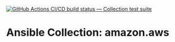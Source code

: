 [![GitHub Actions CI/CD build status — Collection test suite](https://github.com/ansible-collections/amazon.aws/workflows/Collection%20test%20suite/badge.svg?branch=master)](https://github.com/ansible-collections/amazon.aws/actions?query=workflow%3A%22Collection%20test%20suite%22)

Ansible Collection: amazon.aws
=================================================
